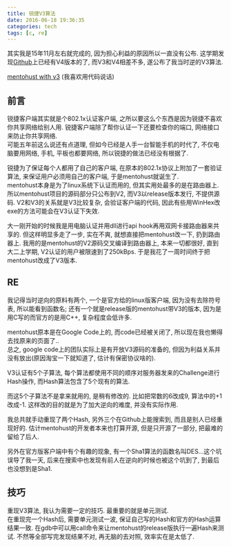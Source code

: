 ```yaml
---
title: 锐捷V3算法
date: 2016-06-18 19:36:35
categories: tech
tags: [c, re]
---
```

其实我是15年11月左右就完成的, 因为担心利益的原因所以一直没有公布. 这学期发现[Github](https://github.com/hyrathb/mentohust)上已经有V4版本的了, 而V3和V4相差不多, 遂公布了我当时逆的V3算法.  
<!--more-->

[mentohust with v3](https://github.com/spacemeowx2/mentohust) (我喜欢用代码说话)  
## 前言
锐捷客户端其实就是个802.1x认证客户端, 之所以要这么个东西是因为锐捷不喜欢你共享网络给别人用. 锐捷客户端除了帮你认证一下还要检查你的端口, 网络接口来防止你共享网络.  
可能五年前这么说还有点道理, 但如今已经是人手一台智能手机的时代了, 不仅电脑要用网络, 手机, 平板也都要网络, 所以锐捷的做法已经没有根据了.  

锐捷为了保证每个人都用了自己的客户端, 在原本的802.1x协议上附加了一套验证算法, 来保证用户必须用自己的客户端, 于是mentohust就诞生了.  
mentohust本身是为了linux系统下认证而用的, 但其实用处最多的是在路由器上. 所以mentohust项目的源码部分只公布到V2, 而V3以release版本发行, 不提供源码. V2和V3的关系就是V3比较复杂, 会验证客户端的代码, 因此有些用WinHex改exe的方法可能会在V3认证下失效.  

大一刚开始的时候我是用电脑认证并用dll进行api hook再用双网卡接路由器来共享的. 但这样明显多走了一步, 实在不爽, 就想直接把mentohust改一下, 扔到路由器上. 我用的是mentohust的V2源码交叉编译到路由器上, 本来一切都很好, 直到大二上学期, V2认证的用户被限速到了250kBps. 于是我花了一周时间终于把mentohust改成了V3版本.  

## RE
我记得当时逆向的原料有两个, 一个是官方给的linux版客户端, 因为没有去除符号表, 所以能看到函数名; 还有一个就是release版的mentohust带V3的版本, 因为是用C写的而官方的是用C++, 复杂程度会低许多.  

mentohust原本是在Google Code上的, 而code已经被关闭了, 所以现在我也懒得去找原来的页面了..  
总之, google code上的团队实际上是有开放V3源码的准备的, 但因为利益关系并没有放出(原因淘宝一下就知道了, 估计有保密协议啥的).  

V3认证有5个子算法, 每个算法都使用不同的顺序对服务器发来的Challenge进行Hash操作, 而Hash算法包含了5个现有的算法.  

而这5个子算法不是拿来就用的, 是稍有修改的. 比如把常数的6改成9, 算法中的+1改成-1. 这样改的目的就是为了加大逆向的难度, 并没有实际作用.  

我总共就手动重现了两个Hash, 另外三个在Github上能搜索到, 而且是别人已经重现好的. 估计mentohust的开发者本来也打算开源, 但是只开源了一部分, 把最难的留给了后人.  

另外在官方版客户端中有个有趣的现象, 有一个Sha1算法的函数名叫DES...这个坑误导了我一天, 后来在搜索中也发现有前人在逆向的时候也被这个坑到了, 到最后也没想到是Sha1.  

## 技巧
重现V3算法, 我认为需要一定的技巧. 最重要的就是单元测试.  
在重现完一个Hash后, 需要单元测试一波, 保证自己写的Hash和官方的Hash运算结果一致. 在gdb中可以用call命令来让mentohust的release版执行一遍Hash来测试. 不然等全部写完发现结果不对, 再无脑的去对照, 效率实在是太低了.  